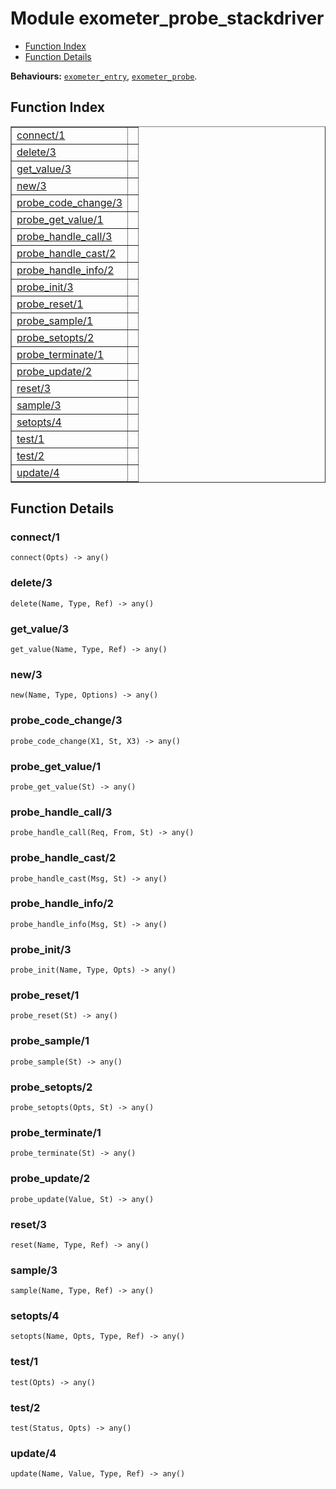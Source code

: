 

# Module exometer_probe_stackdriver #
* [Function Index](#index)
* [Function Details](#functions)

__Behaviours:__ [`exometer_entry`](exometer_entry.md), [`exometer_probe`](exometer_probe.md).
<a name="index"></a>

## Function Index ##


<table width="100%" border="1" cellspacing="0" cellpadding="2" summary="function index"><tr><td valign="top"><a href="#connect-1">connect/1</a></td><td></td></tr><tr><td valign="top"><a href="#delete-3">delete/3</a></td><td></td></tr><tr><td valign="top"><a href="#get_value-3">get_value/3</a></td><td></td></tr><tr><td valign="top"><a href="#new-3">new/3</a></td><td></td></tr><tr><td valign="top"><a href="#probe_code_change-3">probe_code_change/3</a></td><td></td></tr><tr><td valign="top"><a href="#probe_get_value-1">probe_get_value/1</a></td><td></td></tr><tr><td valign="top"><a href="#probe_handle_call-3">probe_handle_call/3</a></td><td></td></tr><tr><td valign="top"><a href="#probe_handle_cast-2">probe_handle_cast/2</a></td><td></td></tr><tr><td valign="top"><a href="#probe_handle_info-2">probe_handle_info/2</a></td><td></td></tr><tr><td valign="top"><a href="#probe_init-3">probe_init/3</a></td><td></td></tr><tr><td valign="top"><a href="#probe_reset-1">probe_reset/1</a></td><td></td></tr><tr><td valign="top"><a href="#probe_sample-1">probe_sample/1</a></td><td></td></tr><tr><td valign="top"><a href="#probe_setopts-2">probe_setopts/2</a></td><td></td></tr><tr><td valign="top"><a href="#probe_terminate-1">probe_terminate/1</a></td><td></td></tr><tr><td valign="top"><a href="#probe_update-2">probe_update/2</a></td><td></td></tr><tr><td valign="top"><a href="#reset-3">reset/3</a></td><td></td></tr><tr><td valign="top"><a href="#sample-3">sample/3</a></td><td></td></tr><tr><td valign="top"><a href="#setopts-4">setopts/4</a></td><td></td></tr><tr><td valign="top"><a href="#test-1">test/1</a></td><td></td></tr><tr><td valign="top"><a href="#test-2">test/2</a></td><td></td></tr><tr><td valign="top"><a href="#update-4">update/4</a></td><td></td></tr></table>


<a name="functions"></a>

## Function Details ##

<a name="connect-1"></a>

### connect/1 ###

`connect(Opts) -> any()`


<a name="delete-3"></a>

### delete/3 ###

`delete(Name, Type, Ref) -> any()`


<a name="get_value-3"></a>

### get_value/3 ###

`get_value(Name, Type, Ref) -> any()`


<a name="new-3"></a>

### new/3 ###

`new(Name, Type, Options) -> any()`


<a name="probe_code_change-3"></a>

### probe_code_change/3 ###

`probe_code_change(X1, St, X3) -> any()`


<a name="probe_get_value-1"></a>

### probe_get_value/1 ###

`probe_get_value(St) -> any()`


<a name="probe_handle_call-3"></a>

### probe_handle_call/3 ###

`probe_handle_call(Req, From, St) -> any()`


<a name="probe_handle_cast-2"></a>

### probe_handle_cast/2 ###

`probe_handle_cast(Msg, St) -> any()`


<a name="probe_handle_info-2"></a>

### probe_handle_info/2 ###

`probe_handle_info(Msg, St) -> any()`


<a name="probe_init-3"></a>

### probe_init/3 ###

`probe_init(Name, Type, Opts) -> any()`


<a name="probe_reset-1"></a>

### probe_reset/1 ###

`probe_reset(St) -> any()`


<a name="probe_sample-1"></a>

### probe_sample/1 ###

`probe_sample(St) -> any()`


<a name="probe_setopts-2"></a>

### probe_setopts/2 ###

`probe_setopts(Opts, St) -> any()`


<a name="probe_terminate-1"></a>

### probe_terminate/1 ###

`probe_terminate(St) -> any()`


<a name="probe_update-2"></a>

### probe_update/2 ###

`probe_update(Value, St) -> any()`


<a name="reset-3"></a>

### reset/3 ###

`reset(Name, Type, Ref) -> any()`


<a name="sample-3"></a>

### sample/3 ###

`sample(Name, Type, Ref) -> any()`


<a name="setopts-4"></a>

### setopts/4 ###

`setopts(Name, Opts, Type, Ref) -> any()`


<a name="test-1"></a>

### test/1 ###

`test(Opts) -> any()`


<a name="test-2"></a>

### test/2 ###

`test(Status, Opts) -> any()`


<a name="update-4"></a>

### update/4 ###

`update(Name, Value, Type, Ref) -> any()`


